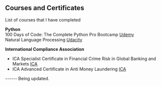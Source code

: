 ## Courses and Certificates
List of courses that I have completed

**Python**<br>
100 Days of Code: The Complete Python Pro Bootcamp  [Udemy](https://www.udemy.com/course/100-days-of-code/)<br>
Natural Language Processing [Udacity](https://www.udacity.com/enrollment/nd892)

**International Compliance Association** <br>
- ICA Specialist Certificate in Financial Crime Risk in Global Banking and Markets [ICA](https://www.int-comp.org/courses/ica-specialist-certificate-in-financial-crime-risk-in-global-banking-and-markets/)
- ICA Advanced Certificate in Anti Money Laundering [ICA](https://www.int-comp.org/courses/ica-advanced-certificate-in-anti-money-laundering/)


------ Being updated.
